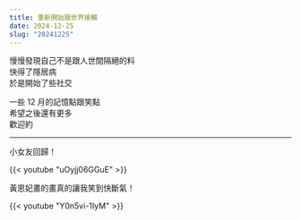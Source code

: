 ```yaml
---
title: 重新開始跟世界接觸
date: 2024-12-25
slug: "20241225"
---
```


慢慢發現自己不是跟人世間隔絕的料\
快得了隱居病\
於是開始了些社交

一些 12 月的記憶點跟笑點\
希望之後還有更多\
歡迎約

---

小女友回歸！

{{< youtube "uOyjj06GGuE" >}}

黃恩妃畫的畫真的讓我笑到快斷氣！

{{< youtube "Y0n5vi-1IyM" >}}
